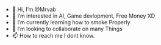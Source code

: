 - 👋 Hi, I’m @Mrvab
- 👀 I’m interested in AI, Game devlopment, Free Money XD
- 🌱 I’m currently learning how to smoke Properly
- 💞️ I’m looking to collaborate on many Things
- 📫 How to reach me I dont know.

<!---
Mrvab/Mrvab is a ✨ special ✨ repository because its `README.md` (this file) appears on your GitHub profile.
You can click the Preview link to take a look at your changes.
--->
